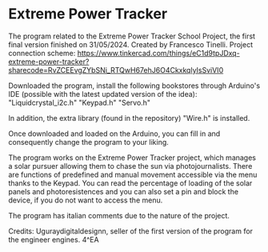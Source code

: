 # Extreme Power Tracker
The program related to the Extreme Power Tracker School Project, the first final version finished on 31/05/2024.
Created by Francesco Tinelli.
Project connection scheme: https://www.tinkercad.com/things/eC1d9tpJDxq-extreme-power-tracker?sharecode=RvZCEEvgZYbSNi_RTQwH67ehJ6O4CkxkqlyIsSviVI0


Downloaded the program, install the following bookstores through Arduino's IDE (possible with the latest updated version of the idea):
"Liquidcrystal_i2c.h"
"Keypad.h"
"Servo.h"

In addition, the extra library (found in the repository) "Wire.h" is installed.

Once downloaded and loaded on the Arduino, you can fill in and consequently change the program to your liking.

The program works on the Extreme Power Tracker project, which manages a solar pursuer allowing them to chase the sun via photojournalists.
There are functions of predefined and manual movement accessible via the menu thanks to the Keypad. You can read the percentage of loading of the solar panels and photoresistences and you can also set a pin and block the device, if you do not want to access the menu.

The program has italian comments due to the nature of the project.

Credits:
Uguraydigitaldesignn, seller of the first version of the program for the engineer engines.
4^EA


